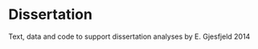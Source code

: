 Dissertation
============

Text, data and code to support dissertation analyses by E. Gjesfjeld 2014

